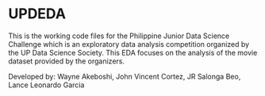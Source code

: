 # UPDEDA

This is the working code files for the Philippine Junior Data Science Challenge which is an exploratory data analysis competition organized by the UP Data Science Society. This EDA focuses on the analysis of the movie dataset provided by the organizers.

Developed by: Wayne Akeboshi, John Vincent Cortez, JR Salonga Beo, Lance Leonardo Garcia
